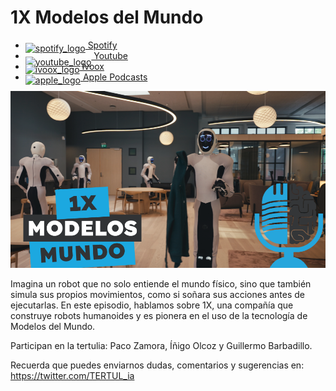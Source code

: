 # 1X Modelos del Mundo

- [<img src="https://cdn.iconscout.com/icon/free/png-256/spotify-36-721973.png" alt="spotify_logo" width="32" style="position: relative; top: 5px;"> Spotify](https://open.spotify.com/episode/3VFfbRYMwepr14VWxNY5eq?si=f1vKWdhtTtqEGlTak3gmNg)
- [<img src="https://cdn.icon-icons.com/icons2/195/PNG/256/YouTube_23392.png" alt="youtube_logo" width="32" style="position: relative; top: 10px;"> Youtube](https://youtu.be/pMhvfpnVjEI)
- [<img src="https://i0.wp.com/parqueeste.org/wp-content/uploads/2020/07/ivoox-icon.png?fit=256%2C256&ssl=1" alt="ivoox_logo" width="32" style="position: relative; top: 5px;"> Ivoox](https://go.ivoox.com/rf/135455538)
- [<img src="https://cdn.iconscout.com/icon/free/png-256/apple-853-675472.png" alt="apple_logo" width="32" style="position: relative; top: 5px;"> Apple Podcasts](https://podcasts.apple.com/us/podcast/1x-modelos-del-mundo/id1669083682?i=1000675309312)

![modelos mundo](res/2024-11-01-08-12-10.png)

Imagina un robot que no solo entiende el mundo físico, sino que también simula sus propios movimientos, como si soñara sus acciones antes de ejecutarlas. En este episodio, hablamos sobre 1X, una compañía que construye robots humanoides y es pionera en el uso de la tecnología de Modelos del Mundo.

Participan en la tertulia: Paco Zamora, Íñigo Olcoz y Guillermo Barbadillo.

Recuerda que puedes enviarnos dudas, comentarios y sugerencias en: <https://twitter.com/TERTUL_ia>